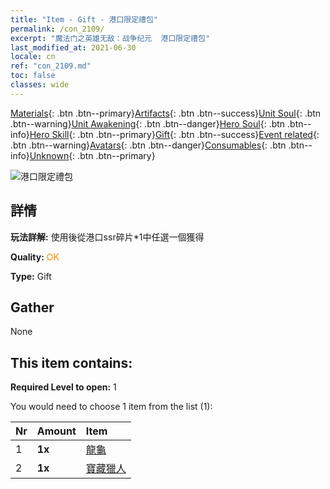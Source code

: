 ```yaml
---
title: "Item - Gift - 港口限定禮包"
permalink: /con_2109/
excerpt: "魔法门之英雄无敌：战争纪元  港口限定禮包"
last_modified_at: 2021-06-30
locale: cn
ref: "con_2109.md"
toc: false
classes: wide
---
```

 [Materials](/ItemsCN/){: .btn .btn--primary}[Artifacts](/ItemsCN/Artifacts/){: .btn .btn--success}[Unit Soul](/ItemsCN/UnitSoul/){: .btn .btn--warning}[Unit Awakening](/ItemsCN/UnitAwakening/){: .btn .btn--danger}[Hero Soul](/ItemsCN/HeroSoul/){: .btn .btn--info}[Hero Skill](/ItemsCN/HeroSkill/){: .btn .btn--primary}[Gift](/ItemsCN/Gift/){: .btn .btn--success}[Event related](/ItemsCN/Events/){: .btn .btn--warning}[Avatars](/ItemsCN/Avatars/){: .btn .btn--danger}[Consumables](/ItemsCN/Consumables/){: .btn .btn--info}[Unknown](/ItemsCN/Unknown/){: .btn .btn--primary}

 ![港口限定禮包](/images/t/i_994010.png)

## 詳情
 **玩法詳解:** 使用後從港口ssr碎片*1中任選一個獲得

 **Quality:** <span style="color: #FF8C00">OK</span>

 **Type:** Gift

## Gather

  None

## This item contains:

 **Required Level to open:** 1

 You would need to choose 1 item from the list (1):

  | Nr | Amount |     Item    |
  |:---|:-------|:------------|
  | 1 |  **1x** | [龍龜](/cn/Items/unt_278/) |  | 
  | 2 |  **1x** | [寶藏獵人](/cn/Items/unt_274/) |  | 
